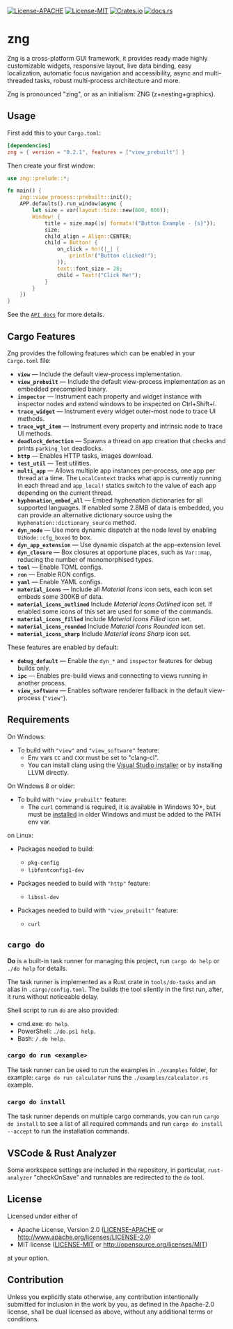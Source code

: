 [![License-APACHE](https://img.shields.io/badge/License-Apache--2.0-informational)](./LICENSE-APACHE)
[![License-MIT](https://img.shields.io/badge/license-MIT-informational)](./LICENSE-MIT)
[![Crates.io](https://img.shields.io/crates/v/zng)](https://crates.io/crates/zng)
[![docs.rs](https://img.shields.io/docsrs/zng)](https://docs.rs/zng)

# zng

Zng is a cross-platform GUI framework, it provides ready made highly customizable widgets, responsive layout, 
live data binding, easy localization, automatic focus navigation and accessibility, async and multi-threaded tasks, robust
multi-process architecture and more.

Zng is pronounced "zing", or as an initialism: ZNG (z+nesting+graphics).

## Usage

First add this to your `Cargo.toml`:

```toml
[dependencies]
zng = { version = "0.2.1", features = ["view_prebuilt"] }
```

Then create your first window:

```rust ,no_run
use zng::prelude::*;

fn main() {
    zng::view_process::prebuilt::init();
    APP.defaults().run_window(async {
        let size = var(layout::Size::new(800, 600));
        Window! {
            title = size.map(|s| formatx!("Button Example - {s}"));
            size;
            child_align = Align::CENTER;
            child = Button! {
                on_click = hn!(|_| {
                    println!("Button clicked!");
                });
                text::font_size = 28;
                child = Text!("Click Me!");
            }
        }
    })
}
```

See the [`API docs`] for more details.

## Cargo Features

Zng provides the following features which can be enabled in your `Cargo.toml` file:

- **`view`** — Include the default view-process implementation.
- **`view_prebuilt`** — Include the default view-process implementation as an embedded precompiled binary.
- **`inspector`** — Instrument each property and widget instance with inspector nodes and extend windows to be inspected on Ctrl+Shift+I.
- **`trace_widget`** — Instrument every widget outer-most node to trace UI methods.
- **`trace_wgt_item`** — Instrument every property and intrinsic node to trace UI methods.
- **`deadlock_detection`** — Spawns a thread on app creation that checks and prints `parking_lot` deadlocks.
- **`http`** — Enables HTTP tasks, images download.
- **`test_util`** — Test utilities.
- **`multi_app`** — Allows multiple app instances per-process, one app per thread at a time. The `LocalContext` tracks
what app is currently running in each thread and `app_local!` statics switch to the value of each app
depending on the current thread.
- **`hyphenation_embed_all`** — Embed hyphenation dictionaries for all supported languages. If enabled some 2.8MB of data is embedded, you can provide an alternative dictionary source using the `Hyphenation::dictionary_source` method.
- **`dyn_node`** — Use more dynamic dispatch at the node level by enabling `UiNode::cfg_boxed` to box.
- **`dyn_app_extension`** — Use dynamic dispatch at the app-extension level.
- **`dyn_closure`** — Box closures at opportune places, such as `Var::map`, reducing the number of monomorphised types.
- **`toml`** — Enable TOML configs.
- **`ron`** — Enable RON configs.
- **`yaml`** — Enable YAML configs.
- **`material_icons`** — Include all *Material Icons* icon sets, each icon set embeds some 300KB of data.
- **`material_icons_outlined`** Include *Material Icons Outlined* icon set. If enabled some icons of this set are used for some of the commands.
- **`material_icons_filled`** Include *Material Icons Filled* icon set.
- **`material_icons_rounded`** Include *Material Icons Rounded* icon set.
- **`material_icons_sharp`** Include *Material Icons Sharp* icon set.

These features are enabled by default:

- **`debug_default`** — Enable the `dyn_*` and `inspector` features for debug builds only.
- **`ipc`** — Enables pre-build views and connecting to views running in another process.
- **`view_software`** — Enables software renderer fallback in the default view-process (`"view"`).

## Requirements

On Windows:

* To build with `"view"` and `"view_software"` feature:
    - Env vars `CC` and `CXX` must be set to "clang-cl".
    - You can install clang using the [Visual Studio installer] or by installing LLVM directly.

[Visual Studio installer]: https://learn.microsoft.com/en-us/cpp/build/clang-support-msbuild?view=msvc-170

On Windows 8 or older:

* To build with `"view_prebuilt"`  feature:
    - The `curl` command is required, it is available in Windows 10+, but must be 
      [installed](https://curl.se/windows/) in older Windows and must be added to the PATH env var.

on Linux:

* Packages needed to build:
    - `pkg-config`
    - `libfontconfig1-dev`

* Packages needed to build with `"http"` feature:
    - `libssl-dev`

* Packages needed to build with `"view_prebuilt"` feature:
    - `curl`

## `cargo do`

**Do** is a built-in task runner for managing this project, run `cargo do help` or `./do help` for details.

The task runner is implemented as a Rust crate in `tools/do-tasks` and an alias in `.cargo/config.toml`.
The builds the tool silently in the first run, after, it runs without noticeable delay.

Shell script to run `do` are also provided:
 
 * cmd.exe: `do help`.
 * PowerShell: `./do.ps1 help`.
 * Bash: `/.do help`.

### `cargo do run <example>`

The task runner can be used to run the examples in `./examples` folder, for example: `cargo do run calculator` runs the
`./examples/calculator.rs` example.

### `cargo do install`

The task runner depends on multiple cargo commands, you can run `cargo do install` to see a list of all required commands and run `cargo do install --accept` to run the installation commands.

## VSCode & Rust Analyzer

Some workspace settings are included in the repository, in particular, `rust-analyzer` "checkOnSave" 
and runnables are redirected to the `do` tool.

[`API docs`]: https://docs.rs/zng
[`cargo-expand`]: https://github.com/dtolnay/cargo-expand
[`cargo-asm`]: https://github.com/gnzlbg/cargo-asm

## License

Licensed under either of

 * Apache License, Version 2.0
   ([LICENSE-APACHE](LICENSE-APACHE) or http://www.apache.org/licenses/LICENSE-2.0)
 * MIT license
   ([LICENSE-MIT](LICENSE-MIT) or http://opensource.org/licenses/MIT)

at your option.

## Contribution

Unless you explicitly state otherwise, any contribution intentionally submitted
for inclusion in the work by you, as defined in the Apache-2.0 license, shall be
dual licensed as above, without any additional terms or conditions.
